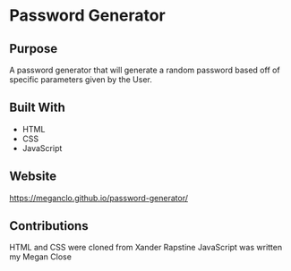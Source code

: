 # Password Generator

## Purpose
A password generator that will generate a random password based off of specific parameters given by the User. 

## Built With
* HTML
* CSS
* JavaScript

## Website
https://meganclo.github.io/password-generator/



## Contributions
HTML and CSS were cloned from Xander Rapstine
JavaScript was written my Megan Close
